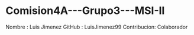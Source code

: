# Comision4A---Grupo3---MSI-II

Nombre : Luis Jimenez
GitHub : LuisJimenez99
Contribucion: Colaborador